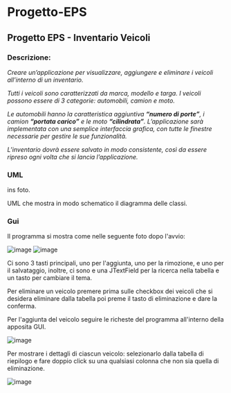 # Progetto-EPS
## Progetto EPS - Inventario Veicoli

### Descrizione:
*Creare un’applicazione per visualizzare, aggiungere e eliminare i veicoli*
*all’interno di un inventario.*

*Tutti i veicoli sono caratterizzati da marca, modello e targa.*
*I veicoli possono essere di 3 categorie: automobili, camion e moto.*

*Le automobili hanno la caratteristica aggiuntiva **“numero di porte”**, i camion*
***“portata carico”** e le moto **“cilindrata”**.*
*L’applicazione sarà implementata con una semplice interfaccia grafica,*
*con tutte le finestre necessarie per gestire le sue funzionalità.*

*L’inventario dovrà essere salvato in modo consistente, così*
*da essere ripreso ogni volta che si lancia l’applicazione.*

### UML
ins foto.

UML che mostra in modo schematico il diagramma delle classi.

### Gui
Il programma si mostra come nelle seguente foto dopo l'avvio:

![image](https://github.com/Bugs-Busters-UniBS/Progetto-EPS/assets/46071804/6f293943-6c37-4ec4-a319-6a2526eb3f6e)
![image](https://github.com/Bugs-Busters-UniBS/Progetto-EPS/assets/46071804/02c170d6-d9cd-4c00-bd3e-cae232302def)


Ci sono 3 tasti principali, uno per l'aggiunta, uno per la rimozione, e uno per il salvataggio, inoltre,
ci sono e una JTextField per la ricerca nella tabella e un tasto per cambiare il tema.

Per eliminare un veicolo premere prima sulle checkbox dei veicoli che si desidera eliminare dalla tabella poi preme il tasto di eliminazione e dare la conferma.

Per l'aggiunta del veicolo seguire le richeste del programma all'interno della apposita GUI.

![image](https://github.com/Bugs-Busters-UniBS/Progetto-EPS/assets/46071804/fb082128-af89-4284-9e63-1b036a44bf4e)

Per mostrare i dettagli di ciascun veicolo: selezionarlo dalla tabella di riepilogo e fare doppio click su una qualsiasi colonna che non sia quella di eliminazione.

![image](https://github.com/Bugs-Busters-UniBS/Progetto-EPS/assets/46071804/f026a309-0d03-4750-9816-b1d70f1c90bb)
